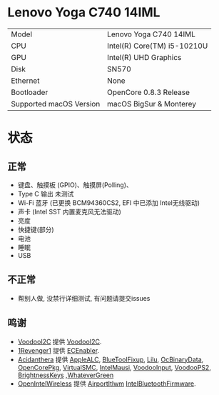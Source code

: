 # Lenovo Yoga C740 14IML

|            |                                                           |
| --------   | --------------------------------------------------------- |
| Model      | Lenovo Yoga C740 14IML                                    |
| CPU        | Intel(R) Core(TM) i5-10210U                               |
| GPU        | Intel(R) UHD Graphics                                     |                                                                        
| Disk       | SN570                                                     |
| Ethernet   | None                                                      |
| Bootloader | OpenCore 0.8.3 Release                                    |
| Supported macOS Version | macOS BigSur & Monterey                      |

# 状态
## 正常
 - 键盘、触摸板 (GPIO)、触摸屏(Polling)、
 - Type C 输出 未测试
 - Wi-Fi 蓝牙 (已更换 BCM94360CS2, EFI 中已添加 Intel无线驱动)
 - 声卡 (Intel SST 内置麦克风无法驱动)
 - 亮度 
 - 快捷键(部分)
 - 电池
 - 睡眠
 - USB
## 不正常
 - 帮别人做, 没禁行详细测试, 有问题请提交issues
 ## 鸣谢
- [VoodooI2C](https://github.com/VoodooI2C) 提供 [VoodooI2C](https://github.com/VoodooI2C/VoodooI2C).
- [1Revenger1](https://github.com/1Revenger1) 提供 [ECEnabler](https://github.com/1Revenger1/ECEnabler).
- [Acidanthera](https://github.com/acidanthera) 提供 [AppleALC](https://github.com/acidanthera/AppleALC), [BlueToolFixup](https://github.com/acidanthera/BrcmPatchRAM), [Lilu](https://github.com/acidanthera/Lilu), [OcBinaryData](https://github.com/acidanthera/OcBinaryData), [OpenCorePkg](https://github.com/acidanthera/OpenCorePkg), [VirtualSMC](https://github.com/acidanthera/VirtualSMC), [IntelMausi](https://github.com/acidanthera/IntelMausi), [VoodooInput](https://github.com/acidanthera/VoodooInput), [VoodooPS2](https://github.com/acidanthera/VoodooPS2), [BrightnessKeys](https://github.com/acidanthera/BrightnessKeys) ,[WhateverGreen](https://github.com/acidanthera/WhateverGreen)
- [OpenIntelWireless](https://github.com/OpenIntelWireless) 提供 [AirportItlwm](https://github.com/OpenIntelWireless/itlwm) [IntelBluetoothFirmware](https://github.com/OpenIntelWireless/IntelBluetoothFirmware).
